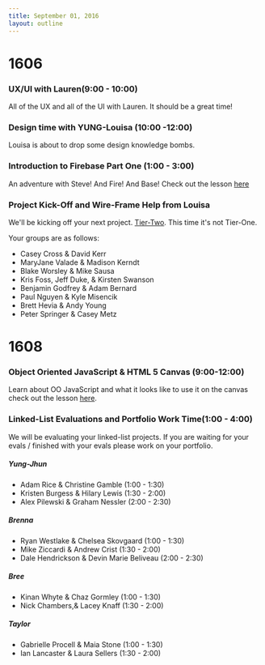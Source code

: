```yaml
---
title: September 01, 2016
layout: outline
---
```

# 1606

### UX/UI with Lauren(9:00 - 10:00)

All of the UX and all of the UI with Lauren. It should be a great time!

### Design time with YUNG-Louisa (10:00 -12:00)

Louisa is about to drop some design knowledge bombs.

### Introduction to Firebase Part One (1:00 - 3:00)

An adventure with Steve! And Fire! And Base! Check out the lesson [here](https://github.com/turingschool-examples/snippet-sampler/blob/master/README.md)

### Project Kick-Off and Wire-Frame Help from Louisa

We'll be kicking off your next project. [Tier-Two](http://frontend.turing.io/projects/tier-two.html). This time it's not Tier-One.

Your groups are as follows:

* Casey Cross & David Kerr
* MaryJane Valade & Madison Kerndt
* Blake Worsley & Mike Sausa
* Kris Foss, Jeff Duke, & Kirsten Swanson
* Benjamin Godfrey & Adam Bernard
* Paul Nguyen & Kyle Misencik
* Brett Hevia & Andy Young
* Peter Springer & Casey Metz


# 1608

### Object Oriented JavaScript & HTML 5 Canvas (9:00-12:00)

Learn about OO JavaScript and what it looks like to use it on the canvas check out the lesson [here](https://github.com/mdn/advanced-js-fundamentals-ck/blob/gh-pages/tutorials/03-object-oriented-javascript/03-canvas-and-object-oriented-javascript.md).

### Linked-List Evaluations and Portfolio Work Time(1:00 - 4:00)

We will be evaluating your linked-list projects. If you are waiting for your evals / finished with your evals please work on your portfolio.


##### Yung-Jhun

* Adam Rice & Christine Gamble (1:00 - 1:30)
* Kristen Burgess & Hilary Lewis (1:30 - 2:00)
* Alex Pilewski & Graham Nessler (2:00 - 2:30)

##### Brenna

* Ryan Westlake & Chelsea Skovgaard (1:00 - 1:30)
* Mike Ziccardi & Andrew Crist (1:30 - 2:00)
* Dale Hendrickson & Devin Marie Beliveau (2:00 - 2:30)

##### Bree

* Kinan Whyte & Chaz Gormley (1:00 - 1:30)
* Nick Chambers,& Lacey Knaff (1:30 - 2:00)

##### Taylor
* Gabrielle Procell & Maia Stone (1:00 - 1:30)
* Ian Lancaster & Laura Sellers  (1:30 - 2:00)
